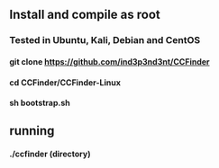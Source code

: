 ## Install and compile as root
### Tested in Ubuntu, Kali, Debian and CentOS
#### git clone https://github.com/ind3p3nd3nt/CCFinder
#### cd CCFinder/CCFinder-Linux
#### sh bootstrap.sh

## running 
#### ./ccfinder (directory)
